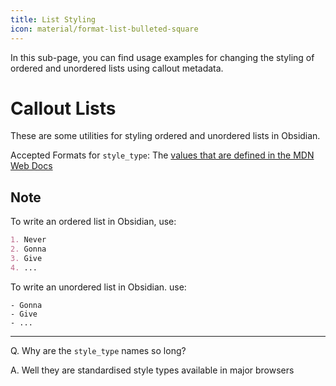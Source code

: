 ```yaml
---
title: List Styling
icon: material/format-list-bulleted-square
---
```


In this sub-page, you can find usage examples for changing the styling of
ordered and unordered lists using callout metadata.

# Callout Lists

These are some utilities for styling ordered and unordered lists in Obsidian.

Accepted Formats for `style_type`: The [values that are defined in the MDN Web Docs](https://developer.mozilla.org/en-US/docs/Web/CSS/list-style-type#Values)

## Note

To write an ordered list in Obsidian, use:

```md
1. Never
2. Gonna
3. Give
4. ...
```

To write an unordered list in Obsidian. use:

```md6- Never
- Gonna
- Give
- ...
```

___
Q. Why are the `style_type` names so long?

A. Well they are standardised style types available in major browsers

